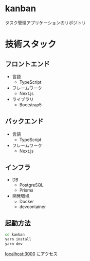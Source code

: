 # kanban

タスク管理アプリケーションのリポジトリ

# 技術スタック

## フロントエンド

- 言語
  - TypeScript
- フレームワーク
  - Next.js
- ライブラリ
  - Bootstrap5

## バックエンド

- 言語
  - TypeScript
- フレームワーク
  - Next.js

## インフラ

- DB
  - PostgreSQL
  - Prisma
- 開発環境
  - Docker
  - devcontainer

## 起動方法

```bash
cd kanban
yarn install
yarn dev
```

[localhost:3000](localhost:3000) にアクセス
